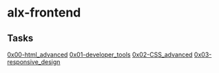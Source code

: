 # alx-frontend

## Tasks

[0x00-html_advanced](0x00-html_advanced)
[0x01-developer_tools](0x01-developer_tools)
[0x02-CSS_advanced](0x02-CSS_advanced)
[0x03-responsive_design](0x03-responsive_design)